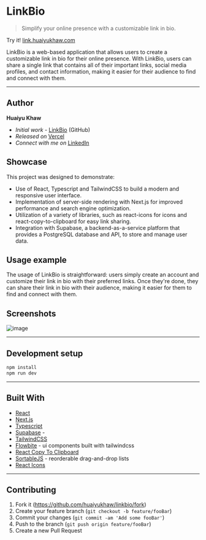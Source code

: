 # LinkBio

> Simplify your online presence with a customizable link in bio.

Try it! [link.huaiyukhaw.com](https://link.huaiyukhaw.com)

LinkBio is a web-based application that allows users to create a customizable link in bio for their online presence. With LinkBio, users can share a single link that contains all of their important links, social media profiles, and contact information, making it easier for their audience to find and connect with them.

---

## Author

**Huaiyu Khaw** 
- *Initial work* - [LinkBio](https://github.com/huaiyukhaw/linkbio) (GitHub)
- *Released on* [Vercel](https://vercel.com)
- *Connect with me on* [LinkedIn](https://www.linkedin.com/in/huaiyukhaw)

## Showcase

This project was designed to demonstrate:

- Use of React, Typescript and TailwindCSS to build a modern and responsive user interface.
- Implementation of server-side rendering with Next.js for improved performance and search engine optimization.
- Utilization of a variety of libraries, such as react-icons for icons and react-copy-to-clipboard for easy link sharing.
- Integration with Supabase, a backend-as-a-service platform that provides a PostgreSQL database and API, to store and manage user data.

## Usage example

The usage of LinkBio is straightforward: users simply create an account and customize their link in bio with their preferred links. Once they're done, they can share their link in bio with their audience, making it easier for them to find and connect with them.

## Screenshots

![image](https://user-images.githubusercontent.com/31930091/226115438-05c4e636-94f0-4143-a0f1-ceed61df4884.png)

---

## Development setup

```sh
npm install
npm run dev
```

---

## Built With

- [React](https://reactjs.org)
- [Next.js](https://nextjs.org)
- [Typescript](https://www.typescriptlang.org)
- [Supabase](https://supabase.com) - 
- [TailwindCSS](https://tailwindcss.com)
- [Flowbite](https://flowbite.com) - ui components built with tailwindcss
- [React Copy To Clipboard](https://github.com/nkbt/react-copy-to-clipboard)
- [SortableJS](https://github.com/SortableJS/Sortable) - reorderable drag-and-drop lists
- [React Icons](https://react-icons.github.io/react-icons)

---

## Contributing

1. Fork it (<https://github.com/huaiyukhaw/linkbio/fork>)
2. Create your feature branch (`git checkout -b feature/fooBar`)
3. Commit your changes (`git commit -am 'Add some fooBar'`)
4. Push to the branch (`git push origin feature/fooBar`)
5. Create a new Pull Request
